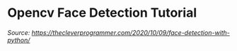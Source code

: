 # Opencv Face Detection Tutorial

###### Source: https://thecleverprogrammer.com/2020/10/09/face-detection-with-python/
